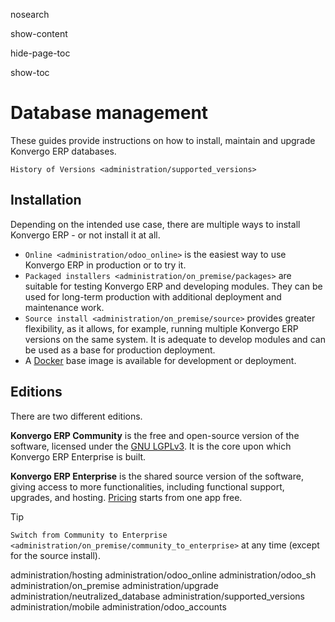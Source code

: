 nosearch  

show-content  

hide-page-toc  

show-toc  

# Database management

These guides provide instructions on how to install, maintain and
upgrade Konvergo ERP databases.

<div class="seealso">

`History of Versions <administration/supported_versions>`

</div>

## Installation

Depending on the intended use case, there are multiple ways to install
Konvergo ERP - or not install it at all.

- `Online <administration/odoo_online>` is the easiest way to use Konvergo ERP
  in production or to try it.
- `Packaged installers <administration/on_premise/packages>` are
  suitable for testing Konvergo ERP and developing modules. They can be used for
  long-term production with additional deployment and maintenance work.
- `Source install <administration/on_premise/source>` provides greater
  flexibility, as it allows, for example, running multiple Konvergo ERP versions
  on the same system. It is adequate to develop modules and can be used
  as a base for production deployment.
- A [Docker](https://hub.docker.com/_/odoo/) base image is available for
  development or deployment.

## Editions

There are two different editions.

**Konvergo ERP Community** is the free and open-source version of the software,
licensed under the [GNU
LGPLv3](https://github.com/odoo/odoo/blob/master/LICENSE). It is the
core upon which Konvergo ERP Enterprise is built.

**Konvergo ERP Enterprise** is the shared source version of the software, giving
access to more functionalities, including functional support, upgrades,
and hosting. [Pricing](https://www.odoo.com/pricing-plan) starts from
one app free.

> [!TIP]
> `Switch from Community to Enterprise <administration/on_premise/community_to_enterprise>`
> at any time (except for the source install).

<div class="toctree" titlesonly="">

administration/hosting administration/odoo_online administration/odoo_sh
administration/on_premise administration/upgrade
administration/neutralized_database administration/supported_versions
administration/mobile administration/odoo_accounts

</div>
